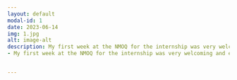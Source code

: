 ```yaml
---
layout: default
modal-id: 1
date: 2023-06-14
img: 1.jpg
alt: image-alt
description: My first week at the NMOQ for the internship was very welcoming and enjoyable. Each day I had something new to explore and this is summarised below                                                                              *(DAY 1 AND 2)* Mr. Christophe gave me a quick visit of the National Museum of Qatar which included the  Permanent exhibition galleries, Old Palace and  quick tour of NMoQ’s Temporary Exhibitions (Pipilotti Rist and Olafur Eliasson). After that I joined the Lusail Museum team weekly meeting where I got introduced to the whole team. Lastly, I got started with the visitors’ observations to try to understand our visitors/users. The observations were recorded in a structured manner, noting down specific actions, reactions, and notable behaviors of the visitors. By the end of these two days, I had filled almost 20 observation sheets.   
- My first week at the NMOQ for the internship was very welcoming and enjoyable. Each day I had something new to explore and this is summarised below 


---
```

